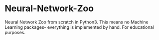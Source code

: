 # Neural-Network-Zoo
Neural Network Zoo from scratch in Python3. 
This means no Machine Learning packages- everything is implemented by hand.
For educational purposes.
